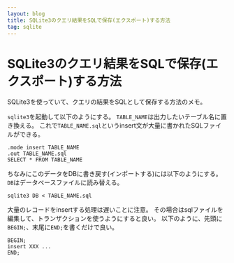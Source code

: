 ```yaml
---
layout: blog
title: SQLite3のクエリ結果をSQLで保存(エクスポート)する方法
tag: sqlite
---
```


# SQLite3のクエリ結果をSQLで保存(エクスポート)する方法

SQLite3を使っていて、クエリの結果をSQLとして保存する方法のメモ。

`sqlite3`を起動して以下のようにする。
`TABLE_NAME`は出力したいテーブル名に置き換える。
これで`TABLE_NAME.sql`というinsert文が大量に書かれたSQLファイルができる。

~~~~
.mode insert TABLE_NAME
.out TABLE_NAME.sql
SELECT * FROM TABLE_NAME
~~~~

ちなみにこのデータをDBに書き戻す(インポートする)には以下のようにする。
`DB`はデータベースファイルに読み替える。

~~~~
sqlite3 DB < TABLE_NAME.sql
~~~~

大量のレコードをinsertする処理は遅いことに注意。
その場合はsqlファイルを編集して、トランザクションを使うようにすると良い。
以下のように、先頭に`BEGIN;`、末尾に`END;`を書くだけで良い。

~~~~
BEGIN;
insert XXX ...
END;
~~~~
